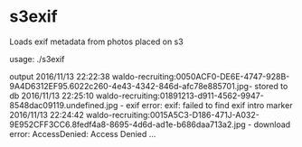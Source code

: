 # s3exif
Loads exif metadata from photos placed on s3 

usage:
    ./s3exif

output
    2016/11/13 22:22:38 waldo-recruiting:0050ACF0-DE6E-4747-928B-9A4D6312EF95.6022c260-4e43-4342-846d-afc78e885701.jpg- stored to db
    2016/11/13 22:25:10 waldo-recruiting:01891213-d911-4562-9947-8548dac09119.undefined.jpg - exif error: exif: failed to find exif intro marker
    2016/11/13 22:24:42 waldo-recruiting:0015A5C3-D186-471J-A032-9E952CFF3CC6.8fedf4a8-8695-4d6d-ad1e-b686daa713a2.jpg - download error: AccessDenied: Access Denied
    ...